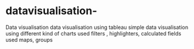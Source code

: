 # datavisualisation-
Data visualisation 
data visualisation using tableau 
simple data visualisation using different kind of charts
used filters , highlighters, calculated fields
used maps, groups
